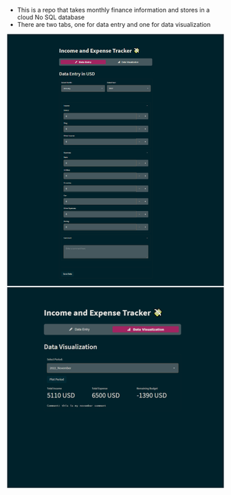 - This is a repo that takes monthly finance information and stores in a cloud No SQL database
- There are two tabs, one for data entry and one for data visualization

![1.PNG](image/1.PNG)
![2.PNG](image/2.PNG)
